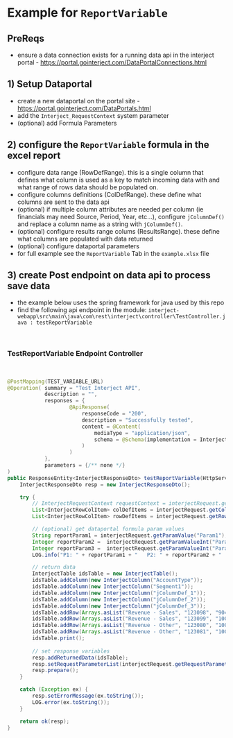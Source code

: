 # Example for `ReportVariable`

## PreReqs
- ensure a data connection exists for a running data api in the interject portal - https://portal.gointerject.com/DataPortalConnections.html


## 1) Setup Dataportal
- create a new dataportal on the portal site - https://portal.gointerject.com/DataPortals.html
- add the `Interject_RequestContext` system parameter
- (optional) add Formula Parameters


## 2) configure the `ReportVariable` formula in the excel report
- configure data range (RowDefRange). this is a single column that defines what column is used as a key to match incoming data with and what range of rows data should be populated on.
- configure columns definitions (ColDefRange). these define what columns are sent to the data api
- (optional) if multiple column attributes are needed per column (ie financials may need Source, Period, Year, etc...), configure `jColumnDef()` and replace a column name as a string with `jColumnDef()`.
- (optional) configure results range colums (ResultsRange). these define what columns are populated with data returned
- (optional) configure dataportal parameters
- for full example see the `ReportVariable` Tab in the `example.xlsx` file


## 3) create Post endpoint on data api to process save data
- the example below uses the spring framework for java used by this repo
- find the following api endpoint in the module: `interject-webapp\src\main\java\com\rest\interject\controller\TestController.java : testReportVariable`

<br>

### TestReportVariable Endpoint Controller

<br>

```java
@PostMapping(TEST_VARIABLE_URL)
@Operation( summary = "Test Interject API",
            description = "",
            responses = {
                    @ApiResponse(
                        responseCode = "200", 
                        description = "Successfully tested",
                        content = @Content(
                            mediaType = "application/json", 
                            schema = @Schema(implementation = InterjectResponseDto.class)
                        )
                    )
            },
            parameters = {/** none */}
)
public ResponseEntity<InterjectResponseDto> testReportVariable(HttpServletRequest request, @RequestBody @Valid InterjectRequestDto interjectRequest) {
    InterjectResponseDto resp = new InterjectResponseDto();

    try {
        // InterjectRequestContext requestContext = interjectRequest.getRequestContext();
        List<InterjectRowColItem> colDefItems = interjectRequest.getColDefItems();
        List<InterjectRowColItem> rowDefItems = interjectRequest.getRowDefItems();

        // (optional) get dataportal formula param values
        String reportParam1 = interjectRequest.getParamValue("Param1");
        Integer reportParam2 =  interjectRequest.getParamValueInt("Param2");
        Integer reportParam3 =  interjectRequest.getParamValueInt("Param3");
        LOG.info("P1: " + reportParam1 + "   P2: " + reportParam2 + "   P2: " + reportParam2);

        // return data
        InterjectTable idsTable = new InterjectTable();
        idsTable.addColumn(new InterjectColumn("AccountType"));
        idsTable.addColumn(new InterjectColumn("Segment1"));
        idsTable.addColumn(new InterjectColumn("jColumnDef_1"));
        idsTable.addColumn(new InterjectColumn("jColumnDef_2"));
        idsTable.addColumn(new InterjectColumn("jColumnDef_3"));
        idsTable.addRow(Arrays.asList("Revenue - Sales", "123098", "904.34", "904.34", "904.34"));
        idsTable.addRow(Arrays.asList("Revenue - Sales", "123099", "1004.234", "443.14", "90.40"));
        idsTable.addRow(Arrays.asList("Revenue - Other", "123080", "1004.234", "443.14", "90.40"));
        idsTable.addRow(Arrays.asList("Revenue - Other", "123081", "1004.234", "443.14", "90.40"));
        idsTable.print();
        
        // set response variables
        resp.addReturnedData(idsTable);
        resp.setRequestParameterList(interjectRequest.getRequestParameterList());
        resp.prepare();
    }

    catch (Exception ex) {
        resp.setErrorMessage(ex.toString());
        LOG.error(ex.toString());
    }

    return ok(resp);
}
```